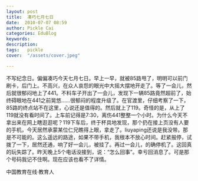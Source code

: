 ```yaml
---
layout: post  
title:  凑巧七月七日  
date:  2010-07-07 08:59  
author: Pickle Cai  
categories: EduBlog  
keywords: 
description:   
tags:	pickle   
cover:  "/assets/cover.jpeg"  

---  
```

    
不写纪念日。偏偏凑巧今天七月七日。早上一早，就被85路甩了，明明可以前门刷卡，后门上。不高兴，在众人哀怨的眼光中大摇大摆地开走了。等了一会儿，然后就很郁闷地上了441。不料车子开出了一会儿，发现下一辆85路竟然超前了，始终碍眼地在441之前晃悠……很郁闷的程度升级了。在官渡里，仔细考察了一下，85路的终点站不在这里，心说还是值得的。然后就上了119。奇怪的是，从上了119就没有看时间了。上车前记得是7:30，离伤441整整一个小时。为什么今天不拿出来在网上瞎逛逛呢？119下车后，终于杯具地发现，那个扔在接上页没有人要的手机，今天居然承蒙某位仁兄瞧得上眼，拿走了。liuyaping还说是我没带。那是不可能的。这么遥远的路途，如果不带手机，我根本不放心时间。赶紧报停，试拨了一下，居然还通，响了好一会儿，被挂了。再过一会儿，的确停机了。这回真的玩失踪了。昨天晚上5个电话没接到，说：“怎么回事”。幸亏回消息了。可是那个号码我记不住啊。现在应该也看不了详情。

		    
 中国教育在线·教育人


